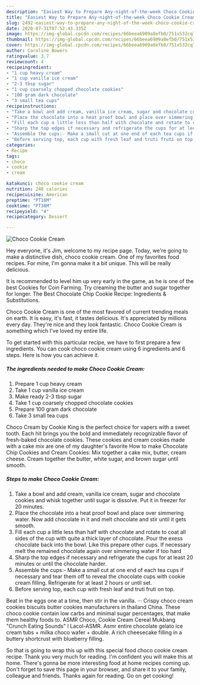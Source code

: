 ```yaml
---
description: "Easiest Way to Prepare Any-night-of-the-week Choco Cookie Cream"
title: "Easiest Way to Prepare Any-night-of-the-week Choco Cookie Cream"
slug: 2492-easiest-way-to-prepare-any-night-of-the-week-choco-cookie-cream
date: 2020-07-31T07:52:43.335Z
image: https://img-global.cpcdn.com/recipes/66beea6909a8efb0/751x532cq70/choco-cookie-cream-recipe-main-photo.jpg
thumbnail: https://img-global.cpcdn.com/recipes/66beea6909a8efb0/751x532cq70/choco-cookie-cream-recipe-main-photo.jpg
cover: https://img-global.cpcdn.com/recipes/66beea6909a8efb0/751x532cq70/choco-cookie-cream-recipe-main-photo.jpg
author: Caroline Bowers
ratingvalue: 3.7
reviewcount: 4
recipeingredient:
- "1 cup heavy cream"
- "1 cup vanilla ice cream"
- "2-3 tbsp sugar"
- "1 cup coarsely chopped chocolate cookies"
- "100 gram dark chocolate"
- "3 small tea cups"
recipeinstructions:
- "Take a bowl and add cream, vanilla ice cream, sugar and chocolate cookies and whisk together until sugar is dissolve. Put it in freezer for 20 minutes."
- "Place the chocolate into a heat proof bowl and place over simmering water. Now add chocolate in it and melt chocolate and stir until it gets smooth."
- "Fill each cup a little less than half with chocolate and rotate to coat all sides of the cup with quite a thick layer of chocolate. Pour the exess chocolate back into the bowl. Like this prepare other cups. If necessary melt the remained chocolate again over simmering water if too hard"
- "Sharp the top edges if necessary and refrigerate the cups for at least 20 minutes or until the chocolate harder."
- "Assemble the cups:- Make a small cut at one end of each tea cups if necessary and tear them off to reveal the chocolate cups with cookie cream filling. Refrigerate for at least 2 hours or until set."
- "Before serving top, each cup with fresh leaf and truti fruti on top."
categories:
- Recipe
tags:
- choco
- cookie
- cream

katakunci: choco cookie cream 
nutrition: 240 calories
recipecuisine: American
preptime: "PT16M"
cooktime: "PT30M"
recipeyield: "4"
recipecategory: Dessert

---
```



![Choco Cookie Cream](https://img-global.cpcdn.com/recipes/66beea6909a8efb0/751x532cq70/choco-cookie-cream-recipe-main-photo.jpg)

Hey everyone, it's Jim, welcome to my recipe page. Today, we're going to make a distinctive dish, choco cookie cream. One of my favorites food recipes. For mine, I'm gonna make it a bit unique. This will be really delicious.

It is recommended to level him up very early in the game, as he is one of the best Cookies for Coin Farming. Try creaming the butter and sugar together for longer. The Best Chocolate Chip Cookie Recipe: Ingredients &amp; Substitutions.

Choco Cookie Cream is one of the most favored of current trending meals on earth. It is easy, it's fast, it tastes delicious. It's appreciated by millions every day. They're nice and they look fantastic. Choco Cookie Cream is something which I've loved my entire life.


To get started with this particular recipe, we have to first prepare a few ingredients. You can cook choco cookie cream using 6 ingredients and 6 steps. Here is how you can achieve it.

<!--inarticleads1-->

##### The ingredients needed to make Choco Cookie Cream:

1. Prepare 1 cup heavy cream
1. Take 1 cup vanilla ice cream
1. Make ready 2-3 tbsp sugar
1. Take 1 cup coarsely chopped chocolate cookies
1. Prepare 100 gram dark chocolate
1. Take 3 small tea cups


Choco Cream by Cookie King is the perfect choice for vapers with a sweet tooth. Each hit brings you the bold and immediately recognizable flavor of fresh-baked chocolate cookies. These cookies and cream cookies made with a cake mix are one of my daughter&#39;s favorite How to make Chocolate Chip Cookies and Cream Cookies: Mix together a cake mix, butter, cream cheese. Cream together the butter, white sugar, and brown sugar until smooth. 

<!--inarticleads2-->

##### Steps to make Choco Cookie Cream:

1. Take a bowl and add cream, vanilla ice cream, sugar and chocolate cookies and whisk together until sugar is dissolve. Put it in freezer for 20 minutes.
1. Place the chocolate into a heat proof bowl and place over simmering water. Now add chocolate in it and melt chocolate and stir until it gets smooth.
1. Fill each cup a little less than half with chocolate and rotate to coat all sides of the cup with quite a thick layer of chocolate. Pour the exess chocolate back into the bowl. Like this prepare other cups. If necessary melt the remained chocolate again over simmering water if too hard
1. Sharp the top edges if necessary and refrigerate the cups for at least 20 minutes or until the chocolate harder.
1. Assemble the cups:- Make a small cut at one end of each tea cups if necessary and tear them off to reveal the chocolate cups with cookie cream filling. Refrigerate for at least 2 hours or until set.
1. Before serving top, each cup with fresh leaf and truti fruti on top.


Beat in the eggs one at a time, then stir in the vanilla. ··· Crispy choco cream cookies biscuits butter cookies manufacturers in thailand China. These choco cookie contain low carbs and minimal sugar percentages, that make them healthy foods to. ASMR Choco, Cookie Cream Cereal Mukbang &#34;Crunch Eating Sounds&#34; l Lacol-ASMR. Asmr entire chocolate gelato ice cream tubs + milka choco wafer + double. A rich cheesecake filling in a buttery shortcrust with blueberry filling. 

So that is going to wrap this up with this special food choco cookie cream recipe. Thank you very much for reading. I'm confident you will make this at home. There's gonna be more interesting food at home recipes coming up. Don't forget to save this page in your browser, and share it to your family, colleague and friends. Thanks again for reading. Go on get cooking!
